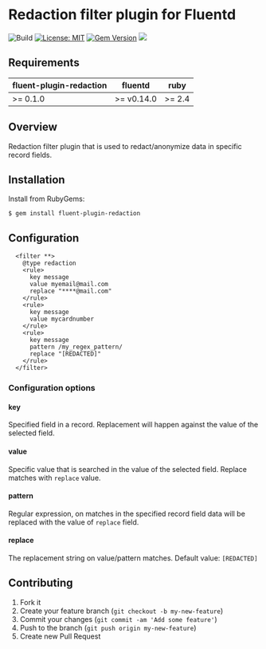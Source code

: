 # Redaction filter plugin for Fluentd

![Build](https://github.com/oleewere/fluent-plugin-redaction/actions/workflows/build.yml/badge.svg)
[![License: MIT](https://img.shields.io/badge/License-MIT-yellow.svg)](https://opensource.org/licenses/MIT)
[![Gem Version](https://badge.fury.io/rb/fluent-plugin-redaction.svg)](http://badge.fury.io/rb/fluent-plugin-redaction)
![](https://ruby-gem-downloads-badge.herokuapp.com/fluent-plugin-redaction?type=total&metric=true)

## Requirements

| fluent-plugin-redaction | fluentd | ruby |
|------------------------|---------|------|
| >= 0.1.0 | >= v0.14.0 | >= 2.4 |

## Overview

Redaction filter plugin that is used to redact/anonymize data in specific record fields.

## Installation

Install from RubyGems:
```
$ gem install fluent-plugin-redaction
```

## Configuration

```
  <filter **>
    @type redaction
    <rule>
      key message
      value myemail@mail.com
      replace "****@mail.com"
    </rule>
    <rule>
      key message
      value mycardnumber
    </rule>
    <rule>
      key message
      pattern /my_regex_pattern/
      replace "[REDACTED]"
    </rule>
  </filter>
```

### Configuration options

#### key

Specified field in a record. Replacement will happen against the value of the selected field.

#### value

Specific value that is searched in the value of the selected field. Replace matches with `replace` value.

#### pattern

Regular expression, on matches in the specified record field data will be replaced with the value of `replace` field.

#### replace

The replacement string on value/pattern matches. Default value: `[REDACTED]`

## Contributing

1. Fork it
2. Create your feature branch (`git checkout -b my-new-feature`)
3. Commit your changes (`git commit -am 'Add some feature'`)
4. Push to the branch (`git push origin my-new-feature`)
5. Create new Pull Request

